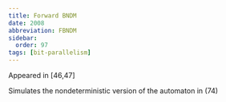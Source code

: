 ```yaml
---
title: Forward BNDM
date: 2008
abbreviation: FBNDM
sidebar:
  order: 97
tags: [bit-parallelism]
---
```


Appeared in [46,47]

Simulates the nondeterministic version of the automaton in (74)
